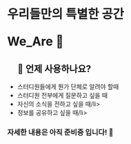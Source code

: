 <h1>
    <p>우리들만의 특별한 공간</p>
    <p>We_Are 🤫</p>
</h1>

<ul>
    <h2>🤷 언제 사용하나요?</h2>
    <li>스터디원들에게 뭔가 단체로 알려야 할때</li>
    <li>스터디원 전부에게 질문하고 싶을 때</li>
    <li>자신의 소식을 전하고 싶을 때/li>
    <li>정보를 공유하고 싶을 때/li>
</ul>

### 자세한 내용은 아직 준비중 입니다! 🔧
